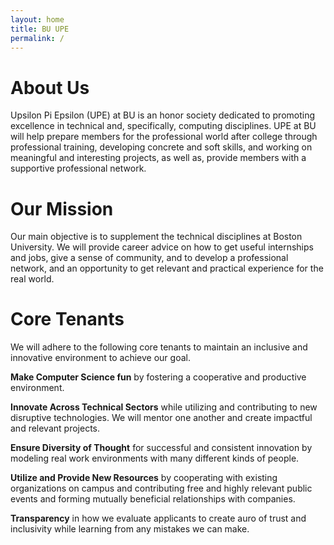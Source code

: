 ```yaml
---
layout: home
title: BU UPE
permalink: /
---
```


# About Us
Upsilon Pi Epsilon (UPE) at BU is an honor society dedicated to promoting excellence in technical and, specifically, computing disciplines. UPE at BU will help prepare members for the professional world after college through professional training, developing concrete and soft skills, and working on meaningful and interesting projects, as well as, provide members with a supportive professional network.

# Our Mission
Our main objective is to supplement the technical disciplines at Boston University. We will provide career advice on how to get useful internships and jobs, give a sense of community, and to develop a professional network, and an opportunity to get relevant and practical experience for the real world.

# Core Tenants
We will adhere to the following core tenants to maintain an inclusive and innovative environment to achieve our goal. 

**Make Computer Science fun** by fostering a cooperative and productive environment.

**Innovate Across Technical Sectors** while utilizing and contributing to new disruptive technologies. We will mentor one another and create impactful and relevant projects.

**Ensure Diversity of Thought** for successful and consistent innovation by modeling real work environments with many different kinds of people.

**Utilize and Provide New Resources** by cooperating with existing organizations on campus and contributing free and highly relevant public events and forming mutually beneficial relationships with companies.

**Transparency** in how we evaluate applicants to create auro of trust and inclusivity while learning from any mistakes we can make.